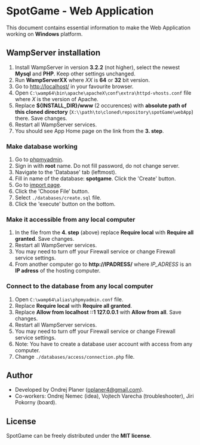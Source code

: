 # SpotGame - Web Application

This document contains essential information to make the Web Application working on **Windows** platform.

## WampServer installation

1) Install WampServer in version **3.2.2** (not higher), select the newest **Mysql** and **PHP**. Keep other settings unchanged.
2) Run **WampServerXX** where *XX* is **64** or **32** bit version.
3) Go to [http://localhost/](http://localhost/) in your favourite browser.
4) Open `C:\wamp64\bin\apache\apacheX\conf\extra\httpd-vhosts.conf` file where *X* is the version of Apache.
5) Replace **${INSTALL_DIR}/www** (2 occurences) with **absolute path of this cloned directory** (`X:\\path\to\cloned\repository\spotGame\webApp`) there. Save changes.
6) Restart all WampServer services.
7) You should see App Home page on the link from the **3. step**.

### Make database working

1) Go to [phpmyadmin](http://localhost/phpmyadmin).
2) Sign in with **root** name. Do not fill password, do not change server.
3) Navigate to the 'Database' tab (leftmost).
4) Fill in name of the database: **spotgame**. Click the 'Create' button.
5) Go to [import page](http://localhost/phpmyadmin/db_import.php?db=spotgame).
6) Click the 'Choose File' button.
7) Select `./databases/create.sql` file.
8) Click the 'execute' button on the bottom.
 
### Make it accessible from any local computer

1) In the file from the **4. step** (above) replace **Require local** with **Require all granted**. Save changes.
2) Restart all WampServer services.
3) You may need to turn off your Firewall service or change Firewall service settings.
4) From another computer go to **http://IPADRESS/** where *IP_ADRESS* is an **IP adress** of the hosting computer.

### Connect to the database from any local computer

1) Open `C:\wamp64\alias\phpmyadmin.conf` file.
2) Replace **Require local** with **Require all granted**.
3) Replace **Allow from localhost ::1 127.0.0.1** with **Allow from all**. Save changes.
4) Restart all WampServer services.
5) You may need to turn off your Firewall service or change Firewall service settings.
6) Note: You have to create a database user account with access from any computer.
7) Change `./databases/access/connection.php` file.

## Author

* Developed by Ondrej Planer ([oplaner4@gmail.com](mailto:oplaner4@gmail.com)).
* Co-workers: Ondrej Nemec (idea), Vojtech Varecha (troubleshooter), Jiri Pokorny (board).

## License

SpotGame can be freely distributed under the **MIT license**.
